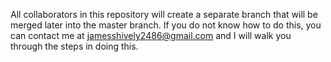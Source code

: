 All collaborators in this repository will create a separate branch that will be merged later into the master branch.  If you do not know how to do this, you can contact me at jamesshively2486@gmail.com and I will walk you through the steps in doing this.
